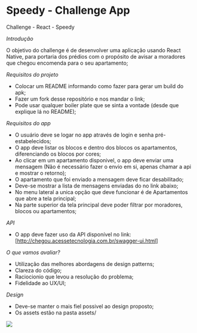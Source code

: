 # Speedy - Challenge App
Challenge - React - Speedy

*Introdução*

O objetivo do challenge é de desenvolver uma aplicação usando React Native, para portaria dos prédios com o propósito de avisar a moradores que chegou encomenda para o seu apartamento;

*Requisitos do projeto*

* Colocar um README informando como fazer para gerar um build do apk;
* Fazer um fork desse repositório e nos mandar o link;
* Pode usar qualquer boiler plate que se sinta a vontade (desde que explique lá no README);

*Requisitos do app*

* O usuário deve se logar no app através de login e senha pré-estabelecidos;
* O app deve listar os blocos e dentro dos blocos os apartamentos, diferenciando os blocos por cores;
* Ao clicar em um apartamento disponivel, o app deve enviar uma mensagem (Não é necessário fazer o envio em si, apenas chamar a api e mostrar o retorno);
* O apartamento que foi enviado a mensagem deve ficar desabilitado;
* Deve-se mostrar a lista de mensagens enviadas do no link abaixo;
* No menu lateral a unica opção que deve funcionar é de Apartamentos que abre a tela principal;
* Na parte superior da tela principal deve poder filtrar por moradores, blocos ou apartamentos;

*API*
* O app deve fazer uso da API disponível no link:
[http://chegou.acessetecnologia.com.br/swagger-ui.html]

*O que vamos avaliar?*

* Utilização das melhores abordagens de design patterns;
* Clareza do código;
* Raciocionio que levou a resolução do problema;
* Fidelidade ao UX/UI;

*Design*

* Deve-se manter o mais fiel possivel ao design proposto;
* Os assets estão na pasta assets/


![](ChegouEncomenda.gif)
